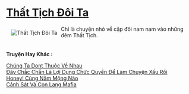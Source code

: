 <a href="https://utruyen.com/that-tich-doi-ta/22824/" title="Thất Tịch Đôi Ta"><h1>Thất Tịch Đôi Ta</h1></a><div style="display:table"><img align="right" style="float: left; padding: 10px;" src="https://utruyen.com/images/story/200x260/that-tich-doi-ta.jpg" alt="Thất Tịch Đôi Ta">Chỉ là chuyện nhỏ về cặp đôi nam nam vào những đêm Thất Tịch.</div><p><br><b>Truyện Hay Khác :</b></p><a href="https://utruyen.com/chung-ta-dont-thuoc-ve-nhau/22823/" alt="Chúng Ta Dont Thuộc Về Nhau">Chúng Ta Dont Thuộc Về Nhau</a><br/><a href="https://github.com/quanluxury/dammy/tree/master/truyenhay/24638/" alt="Đây Chắc Chắn Là Lợi Dụng Chức Quyền Để Làm Chuyện Xấu Rồi">Đây Chắc Chắn Là Lợi Dụng Chức Quyền Để Làm Chuyện Xấu Rồi</a><br/><a href="https://dammy2019.blogspot.com/2019/11/honey-cung-nam-mong-nao.html" alt="Honey! Cùng Nằm Mộng Nào">Honey! Cùng Nằm Mộng Nào</a><br/><a href="https://dammyh.wordpress.com/2019/11/07/canh-sat-va-con-lang-mafia/" alt="Cảnh Sát Và Con Lang Mafia">Cảnh Sát Và Con Lang Mafia</a><br/>